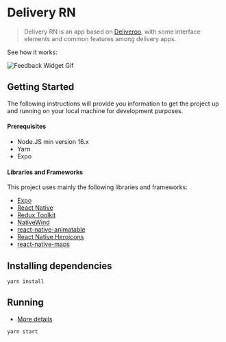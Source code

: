 # Delivery RN

>Delivery RN is an app based on [Deliveroo](https://deliveroo.co.uk/), with some interface elements and common features among delivery apps.

See how it works:

![Feedback Widget Gif](https://raw.githubusercontent.com/diego5f5/delivery-rn/main/assets/delivery-rn.gif)

## Getting Started

The following instructions will provide you information to get the project up and running on your local machine for development purposes.

#### Prerequisites

- Node.JS min version 16.x
- Yarn
- Expo

#### Libraries and Frameworks

This project uses mainly the following libraries and frameworks:

- [Expo](https://docs.expo.dev/)
- [React Native](https://reactnative.dev/)
- [Redux Toolkit](https://redux-toolkit.js.org/)
- [NativeWind](https://www.nativewind.dev/)
- [react-native-animatable](https://github.com/oblador/react-native-animatable)
- [React Native Heroicons](https://github.com/ecklf/react-native-heroicons)
- [react-native-maps](https://github.com/react-native-maps/react-native-maps)

## Installing dependencies

```
yarn install
```

## Running

- [More details](https://docs.expo.dev/get-started/create-a-new-app/#opening-the-app-on-your-phonetablet)

```
yarn start
```
